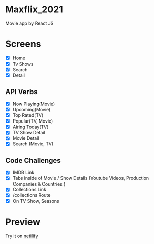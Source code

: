 # Maxflix_2021
Movie app by React JS

# Screens

  - [x] Home
  - [x] Tv Shows
  - [x] Search
  - [x] Detail

## API Verbs

 - [x] Now Playing(Movie)
 - [x] Upcoming(Movie)
 - [x] Top Rated(TV)
 - [x] Popular(TV, Movie)
 - [x] Airing Today(TV)
 - [x] TV Show Detail
 - [x] Movie Detail
 - [x] Search (Movie, TV)

## Code Challenges
- [x] IMDB Link
- [x] Tabs inside of Movie / Show Details (Youtube Videos, Production Companies & Countries )
- [x] Collections Link
- [x] /collections Route
- [x] On TV Show, Seasons

# Preview

Try it on [netilify](https://ecstatic-bell-57dac1.netlify.app/)